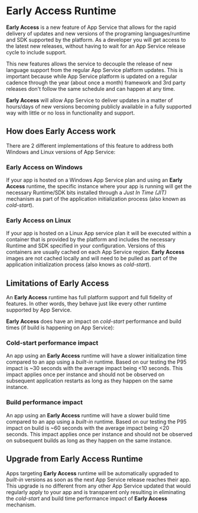 # Early Access Runtime

**Early Access** is a new feature of App Service that allows for the rapid delivery of updates and new versions of the programing languages/runtime and SDK supported by the platform. As a developer you will get access to the latest new releases, without having to wait for an App Service release cycle to include support.

This new features allows the service to decouple the release of new language support from the regular App Service platform updates. This is important because while App Service platform is updated on a regular cadence through the year (about once a month) framework and 3rd party releases don't follow the same schedule and can happen at any time.

**Early Access** will allow App Service to deliver updates in a matter of hours/days of new versions becoming publicly available in a fully supported way with little or no loss in functionality and support.

## How does Early Access work

There are 2 different implementations of this feature to address both Windows and Linux versions of App Service:

### Early Access on Windows

If your app is hosted on a Windows App Service plan and using an **Early Access** runtime, the specific instance where your app is running will get the necessary Runtime/SDK bits installed through a *Just In Time (JIT)* mechanism as part of the application initialization process (also known as *cold-start*).

### Early Access on Linux

If your app is hosted on a Linux App service plan it will be executed within a container that is provided by the platform and includes the necessary Runtime and SDK specified in your configuration. Versions of this containers are usually cached on each App Service region. **Early Access** images are not cached locally and will need to be pulled as part of the application initialization process (also knows as *cold-start*).

## Limitations of Early Access

An **Early Access** runtime has full platform support and full fidelity of features. In other words, they behave just like every other runtime supported by App Service.

**Early Access** does have an impact on *cold-start* performance and build times (if build is happening on App Service):

### Cold-start performance impact

An app using an **Early Access** runtime will have a slower initialization time compared to an app using a *built-in* runtime. Based on our testing the P95 impact is ~30 seconds with the average impact being <10 seconds. This impact applies once per instance and should not be observed on subsequent application restarts as long as they happen on the same instance.

### Build performance impact

An app using an **Early Access** runtime will have a slower build time compared to an app using a *built-in* runtime. Based on our testing the P95 impact on build is ~60 seconds with the average impact being <20 seconds. This impact applies once per instance and should not be observed on subsequent builds as long as they happen on the same instance.

## Upgrade from Early Access Runtime

Apps targeting **Early Access** runtime will be automatically upgraded to *built-in* versions as soon as the next App Service release reaches their app. This upgrade is no different from any other App Service updated that would regularly apply to your app and is transparent only resulting in eliminating the *cold-start* and build time performance impact of **Early Access** mechanism.
